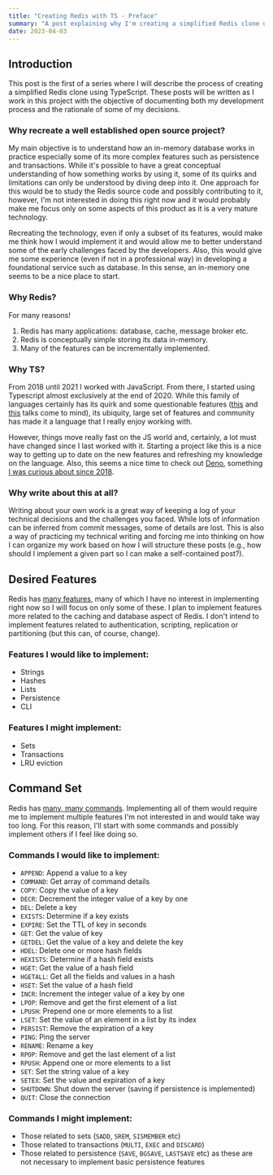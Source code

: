 ```yaml
---
title: "Creating Redis with TS - Preface"
summary: "A post explaining why I'm creating a simplified Redis clone using Typescript."
date: 2023-04-03
---
```


## Introduction

This post is the first of a series where I will describe the process of creating a simplified Redis
clone using TypeScript. These posts will be written as I work in this project with the objective of
documenting both my development process and the rationale of some of my decisions.

### Why recreate a well established open source project?

My main objective is to understand how an in-memory database works in practice especially some of
its more complex features such as persistence and transactions. While it's possible to have a great
conceptual understanding of how something works by using it, some of its quirks and limitations can
only be understood by diving deep into it. One approach for this would be to study the Redis source
code and possibly contributing to it, however, I'm not interested in doing this right now and it
would probably make me focus only on some aspects of this product as it is a very mature technology.

Recreating the technology, even if only a subset of its features, would make me think how I would
implement it and would allow me to better understand some of the early challenges faced by the
developers. Also, this would give me some experience (even if not in a professional way) in
developing a foundational service such as database. In this sense, an in-memory one seems to be a
nice place to start.

### Why Redis?

For many reasons!

1. Redis has many applications: database, cache, message broker etc.
2. Redis is conceptually simple storing its data in-memory.
3. Many of the features can be incrementally implemented.

### Why TS?

From 2018 until 2021 I worked with JavaScript. From there, I started using Typescript almost
exclusively at the end of 2020. While this family of languages certainly has its quirk and some
questionable features ([this](https://www.destroyallsoftware.com/talks/wat) and
[this](https://www.youtube.com/watch?v=et8xNAc2ic8) talks come to mind), its ubiquity, large set of
features and community has made it a language that I really enjoy working with.

However, things move really fast on the JS world and, certainly, a lot must have changed since I
last worked with it. Starting a project like this is a nice way to getting up to date on the new
features and refreshing my knowledge on the language. Also, this seems a nice time to check out
[Deno](https://deno.land/), something [I was curious about since
2018](https://www.youtube.com/watch?v=M3BM9TB-8yA).

### Why write about this at all?

Writing about your own work is a great way of keeping a log of your technical decisions and the
challenges you faced. While lots of information can be inferred from commit messages, some of
details are lost. This is also a way of practicing my technical writing and forcing me into thinking
on how I can organize my work based on how I will structure these posts (e.g., how should I
implement a given part so I can make a self-contained post?).

## Desired Features

Redis has [many features](https://redis.io/docs/about/), many of which I have no interest in
implementing right now so I will focus on only some of these. I plan to implement features more
related to the caching and database aspect of Redis. I don't intend to implement features related to
authentication, scripting, replication or partitioning (but this can, of course, change).

### Features I would like to implement:
- Strings
- Hashes
- Lists
- Persistence
- CLI

### Features I might implement:
- Sets
- Transactions
- LRU eviction

## Command Set

Redis has [many, many commands](https://redis.io/commands/). Implementing all of them would require
me to implement multiple features I'm not interested in and would take way too long. For this
reason, I'll start with some commands and possibly implement others if I feel like doing so.

### Commands I would like to implement:
- `APPEND`: Append a value to a key
- `COMMAND`: Get array of command details
- `COPY`: Copy the value of a key
- `DECR`: Decrement the integer value of a key by one
- `DEL`: Delete a key
- `EXISTS`: Determine if a key exists
- `EXPIRE`: Set the TTL of key in seconds
- `GET`: Get the value of key
- `GETDEL`: Get the value of a key and delete the key
- `HDEL`: Delete one or more hash fields
- `HEXISTS`: Determine if a hash field exists
- `HGET`: Get the value of a hash field
- `HGETALL`: Get all the fields and values in a hash
- `HSET`: Set the value of a hash field
- `INCR`: Increment the integer value of a key by one
- `LPOP`: Remove and get the first element of a list
- `LPUSH`: Prepend one or more elements to a list
- `LSET`: Set the value of an element in a list by its index
- `PERSIST`: Remove the expiration of a key
- `PING`: Ping the server
- `RENAME`: Rename a key
- `RPOP`: Remove and get the last element of a list
- `RPUSH`: Append one or more elements to a list
- `SET`: Set the string value of a key
- `SETEX`: Set the value and expiration of a key
- `SHUTDOWN`: Shut down the server (saving if persistence is implemented)
- `QUIT`: Close the connection

### Commands I might implement:
- Those related to sets (`SADD`, `SREM`, `SISMEMBER` etc)
- Those related to transactions (`MULTI`, `EXEC` and `DISCARD`)
- Those related to persistence (`SAVE`, `BGSAVE`, `LASTSAVE` etc) as these are not necessary to
  implement basic persistence features
